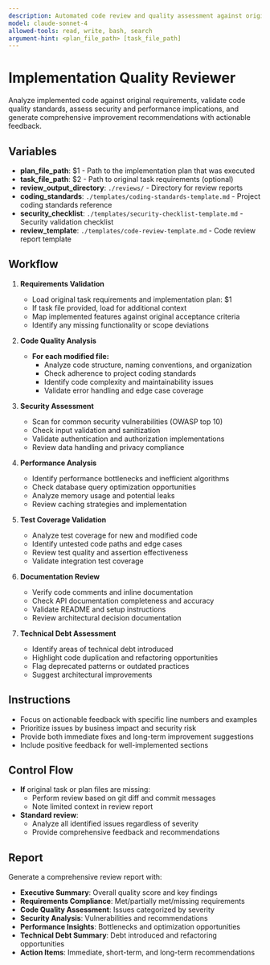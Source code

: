 ```yaml
---
description: Automated code review and quality assessment against original requirements
model: claude-sonnet-4
allowed-tools: read, write, bash, search
argument-hint: <plan_file_path> [task_file_path]
---
```


# Implementation Quality Reviewer

Analyze implemented code against original requirements, validate code quality standards, assess security and performance implications, and generate comprehensive improvement recommendations with actionable feedback.

## Variables
- **plan_file_path**: $1 - Path to the implementation plan that was executed
- **task_file_path**: $2 - Path to original task requirements (optional)
- **review_output_directory**: `./reviews/` - Directory for review reports
- **coding_standards**: `./templates/coding-standards-template.md` - Project coding standards reference
- **security_checklist**: `./templates/security-checklist-template.md` - Security validation checklist
- **review_template**: `./templates/code-review-template.md` - Code review report template

## Workflow
1. **Requirements Validation**
   - Load original task requirements and implementation plan: $1
   - If task file provided, load for additional context
   - Map implemented features against original acceptance criteria
   - Identify any missing functionality or scope deviations

2. **Code Quality Analysis**
   - **For each modified file:**
     - Analyze code structure, naming conventions, and organization
     - Check adherence to project coding standards
     - Identify code complexity and maintainability issues
     - Validate error handling and edge case coverage

3. **Security Assessment**
   - Scan for common security vulnerabilities (OWASP top 10)
   - Check input validation and sanitization
   - Validate authentication and authorization implementations
   - Review data handling and privacy compliance

4. **Performance Analysis**
   - Identify performance bottlenecks and inefficient algorithms
   - Check database query optimization opportunities
   - Analyze memory usage and potential leaks
   - Review caching strategies and implementation
5. **Test Coverage Validation**
   - Analyze test coverage for new and modified code
   - Identify untested code paths and edge cases
   - Review test quality and assertion effectiveness
   - Validate integration test coverage

6. **Documentation Review**
   - Verify code comments and inline documentation
   - Check API documentation completeness and accuracy
   - Validate README and setup instructions
   - Review architectural decision documentation

7. **Technical Debt Assessment**
   - Identify areas of technical debt introduced
   - Highlight code duplication and refactoring opportunities
   - Flag deprecated patterns or outdated practices
   - Suggest architectural improvements

## Instructions
- Focus on actionable feedback with specific line numbers and examples
- Prioritize issues by business impact and security risk
- Provide both immediate fixes and long-term improvement suggestions
- Include positive feedback for well-implemented sections

## Control Flow
- **If** original task or plan files are missing:
  - Perform review based on git diff and commit messages
  - Note limited context in review report
- **Standard review**:
  - Analyze all identified issues regardless of severity
  - Provide comprehensive feedback and recommendations

## Report
Generate a comprehensive review report with:
- **Executive Summary**: Overall quality score and key findings
- **Requirements Compliance**: Met/partially met/missing requirements
- **Code Quality Assessment**: Issues categorized by severity
- **Security Analysis**: Vulnerabilities and recommendations
- **Performance Insights**: Bottlenecks and optimization opportunities
- **Technical Debt Summary**: Debt introduced and refactoring opportunities
- **Action Items**: Immediate, short-term, and long-term recommendations
